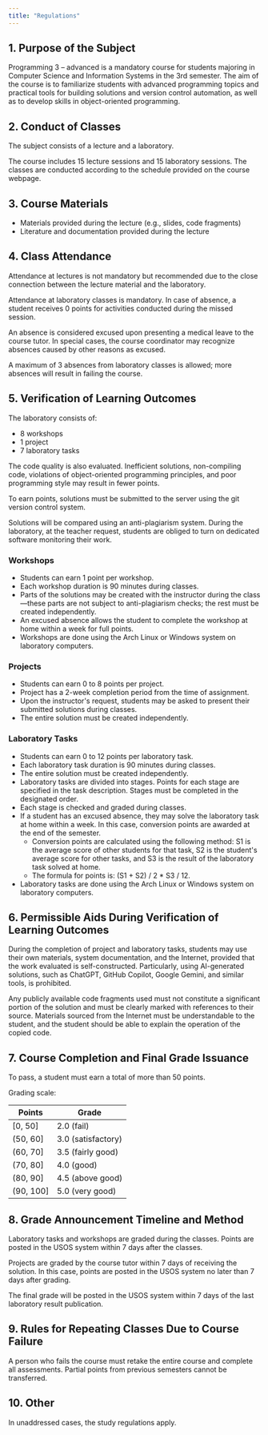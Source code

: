 ```yaml
---
title: "Regulations"
---
```


## 1. Purpose of the Subject

Programming 3 – advanced is a mandatory course for students majoring in Computer Science and Information Systems in the 3rd semester. The aim of the course is to familiarize students with advanced programming topics and practical tools for building solutions and version control automation, as well as to develop skills in object-oriented programming.

## 2. Conduct of Classes

The subject consists of a lecture and a laboratory.

The course includes 15 lecture sessions and 15 laboratory sessions. The classes are conducted according to the schedule provided on the course webpage.

## 3. Course Materials

- Materials provided during the lecture (e.g., slides, code fragments)
- Literature and documentation provided during the lecture

## 4. Class Attendance

Attendance at lectures is not mandatory but recommended due to the close connection between the lecture material and the laboratory.

Attendance at laboratory classes is mandatory. In case of absence, a student receives 0 points for activities conducted during the missed session.

An absence is considered excused upon presenting a medical leave to the course tutor. In special cases, the course coordinator may recognize absences caused by other reasons as excused.

A maximum of 3 absences from laboratory classes is allowed; more absences will result in failing the course.

## 5. Verification of Learning Outcomes

The laboratory consists of:
- 8 workshops
- 1 project
- 7 laboratory tasks

The code quality is also evaluated. Inefficient solutions, non-compiling code, violations of object-oriented programming principles, and poor programming style may result in fewer points.

To earn points, solutions must be submitted to the server using the git version control system.

Solutions will be compared using an anti-plagiarism system. During the laboratory, at the teacher request, students are obliged to turn on dedicated software monitoring their work.

### Workshops

- Students can earn 1 point per workshop.
- Each workshop duration is 90 minutes during classes.
- Parts of the solutions may be created with the instructor during the class—these parts are not subject to anti-plagiarism checks; the rest must be created independently.
- An excused absence allows the student to complete the workshop at home within a week for full points.
- Workshops are done using the Arch Linux or Windows system on laboratory computers.

### Projects

- Students can earn 0 to 8 points per project.
- Project has a 2-week completion period from the time of assignment.
- Upon the instructor's request, students may be asked to present their submitted solutions during classes.
- The entire solution must be created independently.

### Laboratory Tasks

- Students can earn 0 to 12 points per laboratory task.
- Each laboratory task duration is 90 minutes during classes.
- The entire solution must be created independently.
- Laboratory tasks are divided into stages. Points for each stage are specified in the task description. Stages must be completed in the designated order.
- Each stage is checked and graded during classes.
- If a student has an excused absence, they may solve the laboratory task at home within a week. In this case, conversion points are awarded at the end of the semester.
  - Conversion points are calculated using the following method: S1 is the average score of other students for that task, S2 is the student's average score for other tasks, and S3 is the result of the laboratory task solved at home.
  - The formula for points is: (S1 + S2) / 2 * S3 / 12.
- Laboratory tasks are done using the Arch Linux or Windows system on laboratory computers.

## 6. Permissible Aids During Verification of Learning Outcomes

During the completion of project and laboratory tasks, students may use their own materials, system documentation, and the Internet, provided that the work evaluated is self-constructed. Particularly, using AI-generated solutions, such as ChatGPT, GitHub Copilot, Google Gemini, and similar tools, is prohibited.

Any publicly available code fragments used must not constitute a significant portion of the solution and must be clearly marked with references to their source. Materials sourced from the Internet must be understandable to the student, and the student should be able to explain the operation of the copied code.

## 7. Course Completion and Final Grade Issuance

To pass, a student must earn a total of more than 50 points.

Grading scale:

| Points      | Grade              |
|-------------|--------------------|
| \[0, 50\]   | 2.0 (fail)         |
| \(50, 60\]  | 3.0 (satisfactory) |
| \(60, 70\]  | 3.5 (fairly good)  |
| \(70, 80\]  | 4.0 (good)         |
| \(80, 90\]  | 4.5 (above good)   |
| \(90, 100\] | 5.0 (very good)    |

## 8. Grade Announcement Timeline and Method

Laboratory tasks and workshops are graded during the classes. Points are posted in the USOS system within 7 days after the classes.

Projects are graded by the course tutor within 7 days of receiving the solution. In this case, points are posted in the USOS system no later than 7 days after grading.

The final grade will be posted in the USOS system within 7 days of the last laboratory result publication.

## 9. Rules for Repeating Classes Due to Course Failure

A person who fails the course must retake the entire course and complete all assessments. Partial points from previous semesters cannot be transferred.

## 10. Other

In unaddressed cases, the study regulations apply.
